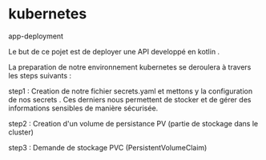 # kubernetes
app-deployment


Le but de ce pojet est de deployer une API developpé en kotlin .

La preparation de notre environnement kubernetes se deroulera à travers les steps suivants :

step1 : Creation de notre fichier secrets.yaml et mettons y la configuration de nos secrets .
        Ces derniers nous permettent de stocker et de gérer des informations sensibles de manière sécurisée.

step2 : Creation d'un volume de persistance PV (partie de stockage dans le cluster)

step3 : Demande de stockage PVC (PersistentVolumeClaim)  
